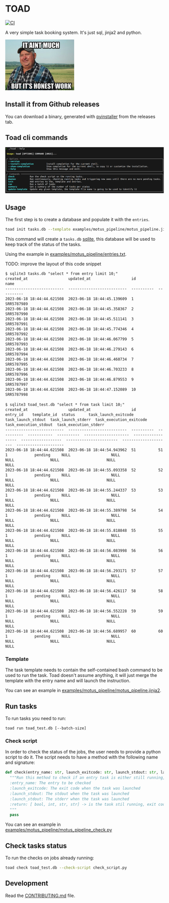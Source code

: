 
# TOAD

[![CI](https://github.com/mberacochea/toad/actions/workflows/main.yml/badge.svg)](https://github.com/mberacochea/toad/actions/workflows/main.yml)

A very simple task booking system. It's just sql, jinja2 and python.

![it ain't much, but it's honest work](docs/img/honest_work.png)

## Install it from Github releases

You can download a binary, generated with [pyinstaller](https://pyinstaller.org/) from the releases tab.

## Toad cli commands

![The tool provides several sub-commands](docs/img/toad_cli.png)

## Usage

The first step is to create a database and populate it with the `entries`.

```bash
toad init tasks.db --template examples/motus_pipeline/motus_pipeline.jinja2 --entries-file examples/motus_pipeline/entries.txt
```
This command will create a `tasks.db` [sqlite](https://www.sqlite.org/), this database will be used to keep track of the status of the tasks.

Using the example in [examples/motus_pipeline/entries.txt](examples/motus_pipeline/entries.txt).

TODO: improve the layout of this code snippet

```
$ sqlite3 tasks.db "select * from entry limit 10;"
created_at                  updated_at                  id          name      
--------------------------  --------------------------  ----------  ----------
2023-06-18 18:44:44.621508  2023-06-18 18:44:45.139609  1           SRR5787989
2023-06-18 18:44:44.621508  2023-06-18 18:44:45.358367  2           SRR5787990
2023-06-18 18:44:44.621508  2023-06-18 18:44:45.511141  3           SRR5787991
2023-06-18 18:44:44.621508  2023-06-18 18:44:45.774346  4           SRR5787992
2023-06-18 18:44:44.621508  2023-06-18 18:44:46.067799  5           SRR5787993
2023-06-18 18:44:44.621508  2023-06-18 18:44:46.279143  6           SRR5787994
2023-06-18 18:44:44.621508  2023-06-18 18:44:46.460734  7           SRR5787995
2023-06-18 18:44:44.621508  2023-06-18 18:44:46.703233  8           SRR5787996
2023-06-18 18:44:44.621508  2023-06-18 18:44:46.879553  9           SRR5787997
2023-06-18 18:44:44.621508  2023-06-18 18:44:47.152089  10          SRR5787998

$ sqlite3 toad_test.db "select * from task limit 10;"
created_at                  updated_at                  id          entry_id    template_id  status      task_launch_exitcode  task_launch_stdout  task_launch_stderr  task_execution_exitcode  task_execution_stdout  task_execution_stderr
--------------------------  --------------------------  ----------  ----------  -----------  ----------  --------------------  ------------------  ------------------  -----------------------  ---------------------  ---------------------
2023-06-18 18:44:44.621508  2023-06-18 18:44:54.943962  51          51          1            pending     NULL                  NULL                NULL                NULL                     NULL                   NULL                 
2023-06-18 18:44:44.621508  2023-06-18 18:44:55.093358  52          52          1            pending     NULL                  NULL                NULL                NULL                     NULL                   NULL                 
2023-06-18 18:44:44.621508  2023-06-18 18:44:55.244337  53          53          1            pending     NULL                  NULL                NULL                NULL                     NULL                   NULL                 
2023-06-18 18:44:44.621508  2023-06-18 18:44:55.389798  54          54          1            pending     NULL                  NULL                NULL                NULL                     NULL                   NULL                 
2023-06-18 18:44:44.621508  2023-06-18 18:44:55.818848  55          55          1            pending     NULL                  NULL                NULL                NULL                     NULL                   NULL                 
2023-06-18 18:44:44.621508  2023-06-18 18:44:56.083998  56          56          1            pending     NULL                  NULL                NULL                NULL                     NULL                   NULL                 
2023-06-18 18:44:44.621508  2023-06-18 18:44:56.293171  57          57          1            pending     NULL                  NULL                NULL                NULL                     NULL                   NULL                 
2023-06-18 18:44:44.621508  2023-06-18 18:44:56.426117  58          58          1            pending     NULL                  NULL                NULL                NULL                     NULL                   NULL                 
2023-06-18 18:44:44.621508  2023-06-18 18:44:56.552228  59          59          1            pending     NULL                  NULL                NULL                NULL                     NULL                   NULL                 
2023-06-18 18:44:44.621508  2023-06-18 18:44:56.689957  60          60          1            pending     NULL                  NULL                NULL                NULL                     NULL                   NULL                 
```

### Template

The task template needs to contain the self-contained bash command to be used to run the task. Toad doesn't assume anything, it will just merge the template with the entry name and will launch the instruction.

You can see an example in [examples/motus_pipeline/motus_pipeline.jinja2](examples/motus_pipeline/motus_pipeline.jinja2).

## Run tasks

To run tasks you need to run:
```
toad run toad_test.db [--batch-size] 
```

### Check script

In order to check the status of the jobs, the user needs to provide a python script to do it. The script needs to have a method with the following name and signature:

```python
def check(entry_name: str, launch_exitcode: str, launch_stdout: str, launch_stderr: str):
  """Run this method to check if an entry task is either still running, succesfully completed or failed.
  :entry_name: The entry to be checked
  :launch_exitcode: The exit code when the task was launched
  :launch_stdout: The stdout when the task was launched
  :launch_stdout: The stderr when the task was launched
  :return: [ bool, int, str, str] -> is the task stil running, exit code when checking, stdout and stderr of the command used to check.
  """
  pass
```

You can see an example in [examples/motus_pipeline/motus_pipeline_check.py](examples/motus_pipeline/motus_pipeline_check.py)

## Check tasks status

To run the checks on jobs already running:
```bash
toad check toad_test.db --check-script check_script.py
```

## Development

Read the [CONTRIBUTING.md](CONTRIBUTING.md) file.
